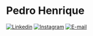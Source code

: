 # Pedro Henrique

[![Linkedin](https://img.shields.io/badge/-Pedro_Henrique-4dbb5a?style=flat-square&labelColor=4dbb5a&logo=linkedin&logoColor=white&link=https://www.linkedin.com/in/pedro-henrique-b96916208/)](https://linkedin.com/in/pedro-henrique-b96916208)
[![Instagram](https://img.shields.io/badge/-pedro__henrique__silva__b-4dbb5a?style=flat-square&labelColor=4dbb5a&logo=instagram&logoColor=white&link=https://www.instagram.com/pedro_henrique_silva_b/)](https://www.instagram.com/pedro_henrique_silva_b/)
[![E-mail](https://img.shields.io/badge/-pyter.dev@gmail.com-4dbb5a?style=flat-square&labelColor=4dbb5a&logo=gmail&logoColor=white&link=mailto:pyter.dev@gmail.com)](mailto:pyter.dev@gmail.com)
<!---
pedro-henrique-sb/pedro-henrique-sb is a ✨ special ✨ repository because its `README.md` (this file) appears on your GitHub profile.
You can click the Preview link to take a look at your changes.
--->
